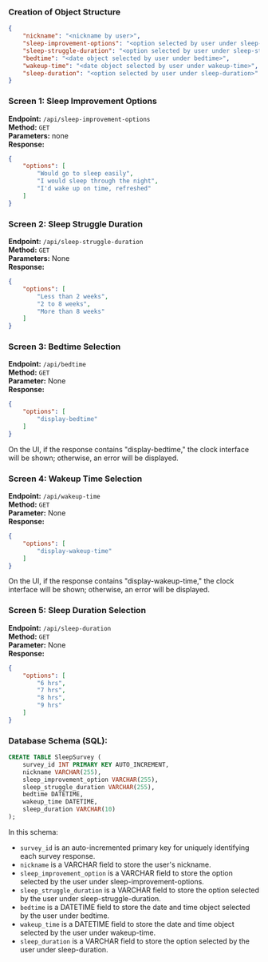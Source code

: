 
### Creation of Object Structure
```json
{
	"nickname": "<nickname by user>",
	"sleep-improvement-options": "<option selected by user under sleep-improvement-options>",
	"sleep-struggle-duration": "<option selected by user under sleep-struggle-duration>",
	"bedtime": "<date object selected by user under bedtime>",
	"wakeup-time": "<date object selected by user under wakeup-time>",
	"sleep-duration": "<option selected by user under sleep-duration>"
}
```

### Screen 1: Sleep Improvement Options
**Endpoint:** `/api/sleep-improvement-options`  
**Method:** `GET`  
**Parameters:** none  
**Response:**
```json
{
    "options": [
        "Would go to sleep easily",
        "I would sleep through the night",
        "I'd wake up on time, refreshed"
    ]
}
```

### Screen 2: Sleep Struggle Duration
**Endpoint:** `/api/sleep-struggle-duration`  
**Method:** `GET`  
**Parameters:** None  
**Response:**
```json
{
    "options": [
        "Less than 2 weeks",
        "2 to 8 weeks",
        "More than 8 weeks"
    ]
}
```

### Screen 3: Bedtime Selection
**Endpoint:** `/api/bedtime`  
**Method:** `GET`  
**Parameter:** None  
**Response:**
```json
{
	"options": [
		"display-bedtime"
	]
}
```
On the UI, if the response contains "display-bedtime," the clock interface will be shown; otherwise, an error will be displayed.

### Screen 4: Wakeup Time Selection
**Endpoint:** `/api/wakeup-time`  
**Method:** `GET`  
**Parameter:** None  
**Response:**
```json
{
	"options": [
		"display-wakeup-time"
	]
}
```
On the UI, if the response contains "display-wakeup-time," the clock interface will be shown; otherwise, an error will be displayed.

### Screen 5: Sleep Duration Selection
**Endpoint:** `/api/sleep-duration`  
**Method:** `GET`  
**Parameter:** None  
**Response:**
```json
{
    "options": [
        "6 hrs",
        "7 hrs",
        "8 hrs",
        "9 hrs"
    ]
}
```

### Database Schema (SQL):
```sql
CREATE TABLE SleepSurvey (
    survey_id INT PRIMARY KEY AUTO_INCREMENT,
    nickname VARCHAR(255),
    sleep_improvement_option VARCHAR(255),
    sleep_struggle_duration VARCHAR(255),
    bedtime DATETIME,
    wakeup_time DATETIME,
    sleep_duration VARCHAR(10)
);
```

In this schema:

- `survey_id` is an auto-incremented primary key for uniquely identifying each survey response.
- `nickname` is a VARCHAR field to store the user's nickname.
- `sleep_improvement_option` is a VARCHAR field to store the option selected by the user under sleep-improvement-options.
- `sleep_struggle_duration` is a VARCHAR field to store the option selected by the user under sleep-struggle-duration.
- `bedtime` is a DATETIME field to store the date and time object selected by the user under bedtime.
- `wakeup_time` is a DATETIME field to store the date and time object selected by the user under wakeup-time.
- `sleep_duration` is a VARCHAR field to store the option selected by the user under sleep-duration.
